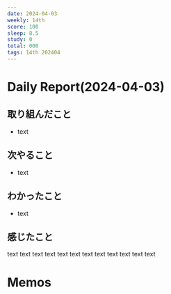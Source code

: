 ```yaml
---
date: 2024-04-03
weekly: 14th
score: 100
sleep: 8.5
study: 0
total: 000
tags: 14th 202404
---
```

# Daily Report(2024-04-03)
## 取り組んだこと
- text
## 次やること
- text
## わかったこと
- text
## 感じたこと
text text text text text text text text text text text text
# Memos